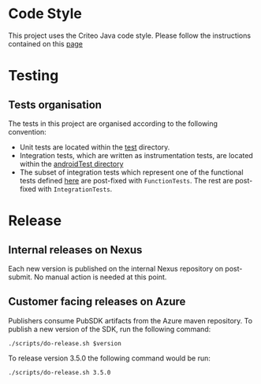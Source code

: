 # Code Style
This project uses the Criteo Java code style. Please follow the instructions contained on this [page](https://confluence.criteois.com/pages/viewpage.action?pageId=320439753)

# Testing
## Tests organisation

The tests in this project are organised according to the following convention:
- Unit tests are located within the [test](src/test/) directory.
- Integration tests, which are written as instrumentation tests, are located within the [androidTest directory](src/androidTest)
- The subset of integration tests which represent one of the functional tests defined [here](https://confluence.criteois.com/display/EE/Functional+Tests)
 are post-fixed with `FunctionTests`. The rest are post-fixed with `IntegrationTests`.

# Release
## Internal releases on Nexus
Each new version is published on the internal Nexus repository on post-submit. No manual action is needed
at this point.

## Customer facing releases on Azure
Publishers consume PubSDK artifacts from the Azure maven repository. To publish a new version of the SDK, run the following command:
```shell script
./scripts/do-release.sh $version
```

To release version 3.5.0 the following command would be run:
```shell script
./scripts/do-release.sh 3.5.0
```

